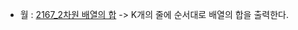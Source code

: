- 월 : [2167_2차원 배열의 합](https://www.acmicpc.net/problem/2167) -> K개의 줄에 순서대로 배열의 합을 출력한다.
<!-- - 화 : [1541_잃어버린 괄호](https://www.acmicpc.net/problem/1541) -> 괄호를 적절히 쳐서 이 식의 값을 최소로 만드는 프로그램을 작성하시오.
- 수 : [1449_수리공 항승](https://www.acmicpc.net/problem/1449) -> 항승이가 필요한 테이프의 최소 개수를 구하는 프로그램을 작성하시오.
- 목 : [1931_회의실 배정](https://www.acmicpc.net/problem/1931) -> 첫째 줄에 최대 사용할 수 있는 회의의 최대 개수를 출력한다.
- 금 : [13305_주유소](https://www.acmicpc.net/problem/13305) -> 표준 출력으로 제일 왼쪽 도시에서 제일 오른쪽 도시로 가는 최소 비용을 출력한다. -->
